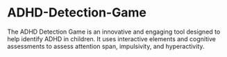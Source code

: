 # ADHD-Detection-Game
The ADHD Detection Game is an innovative and engaging tool designed to help identify ADHD in children. It uses interactive elements and cognitive assessments to assess attention span, impulsivity, and hyperactivity.
